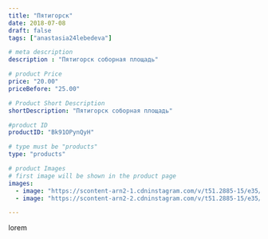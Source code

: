 ```yaml
---
title: "Пятигорск"
date: 2018-07-08
draft: false
tags: ["anastasia24lebedeva"]

# meta description
description : "Пятигорск соборная площадь"

# product Price
price: "20.00"
priceBefore: "25.00"

# Product Short Description
shortDescription: "Пятигорск соборная площадь"

#product ID
productID: "Bk91OPynQyH"

# type must be "products"
type: "products"

# product Images
# first image will be shown in the product page
images:
  - image: "https://scontent-arn2-1.cdninstagram.com/v/t51.2885-15/e35/36113488_466015933845367_4428536440988631040_n.jpg?_nc_ht=scontent-arn2-1.cdninstagram.com&_nc_cat=107&_nc_ohc=7uJzBx1LoOwAX8c9XR8&se=8&tp=1&oh=66f16872c9ba934c4484a4ae71daa58c&oe=605C439B&ig_cache_key=MTgxODg0Mzc1MzE4NDc1MzczMQ%3D%3D.2"
  - image: "https://scontent-arn2-2.cdninstagram.com/v/t51.2885-15/e35/36113616_1094795280679484_747211433468493824_n.jpg?_nc_ht=scontent-arn2-2.cdninstagram.com&_nc_cat=108&_nc_ohc=adsFi8PIaF8AX_2lhgW&se=8&tp=1&oh=d31451d30f4399252c4ef3e7b61ade06&oe=605B26C3&ig_cache_key=MTgxODg0Mzc2Mzc4NzgwNzYyMQ%3D%3D.2"

---
```

lorem

